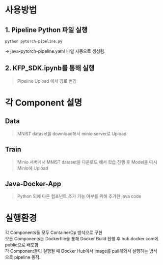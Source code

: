 # 사용방법
## 1. Pipeline Python 파일 실행  
```    
python pytorch-pipeline.py
```    
-> java-pytorch-pipeline.yaml 파일 자동으로 생성됨.

## 2. KFP_SDK.ipynb를 통해 실행
> Pipeline Upload 에서 경로 변경

# 각 Component 설명
## Data
> MNIST dataset을 download해서 minio server로 Upload

## Train
> Minio 서버에서 MNIST dataset을 다운로드 해서 학습 진행 후 Model을 다시 Minio에 Upload

## Java-Docker-App
> Python 외에 다른 컴포넌트 추가 가능 여부를 위해 추가한 java code

# 실행환경
각 Components들 모두 ContainerOp 방식으로 구현  
모든 Components는 Dockerfile을 통해 Docker Build 진행 후 hub.docker.com에 public으로 배포함.  
각 Component들이 실행될 때 Docker Hub에서 image를 pull해와서 실행하는 방식으로 pipeline 동작.
